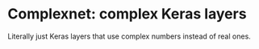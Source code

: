 # Complexnet: complex Keras layers

Literally just Keras layers that use complex numbers instead of real ones.